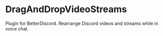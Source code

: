 # DragAndDropVideoStreams
Plugin for BetterDiscord. Rearrange Discord videos and streams while in voice chat.
